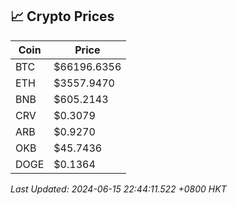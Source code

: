 ## 📈 Crypto Prices

| Coin | Price |
| ---- | ----- |
| BTC | $66196.6356 |
| ETH | $3557.9470 |
| BNB | $605.2143 |
| CRV | $0.3079 |
| ARB | $0.9270 |
| OKB | $45.7436 |
| DOGE | $0.1364 |

_Last Updated: 2024-06-15 22:44:11.522 +0800 HKT_